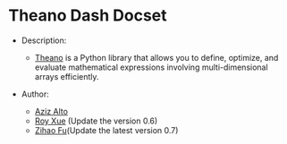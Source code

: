 Theano Dash Docset
=======================

- Description:
    - [Theano](www.deeplearning.net/software/theano/) is a Python library that allows you to define, optimize, and evaluate mathematical expressions involving multi-dimensional arrays efficiently.

- Author:
    - [Aziz Alto](https://github.com/iamaziz)
    - [Roy Xue](https://github.com/royxue) (Update the version 0.6)
    - [Zihao Fu](https://github.com/maplewizard)(Update the latest version 0.7)